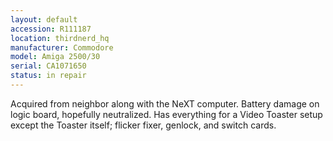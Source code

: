 ```yaml
---
layout: default
accession: R111187
location: thirdnerd_hq
manufacturer: Commodore
model: Amiga 2500/30
serial: CA1071650
status: in repair
---
```


Acquired from neighbor along with the NeXT computer. Battery damage on logic board, hopefully neutralized. Has everything for a Video Toaster setup except the Toaster itself; flicker fixer, genlock, and switch cards.
